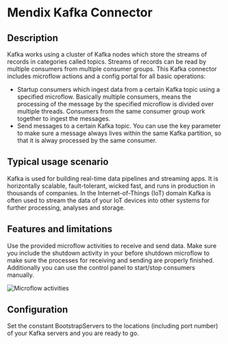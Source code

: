 # Mendix Kafka Connector

## Description

Kafka works using a cluster of Kafka nodes which store the streams of records in categories called topics. Streams of records can be read by multiple consumers from multiple consumer groups. This Kafka connector includes microflow actions and a config portal for all basic operations:

* Startup consumers which ingest data from a certain Kafka topic using a specified microflow. Basically multiple consumers, means the processing of the message by the specified microflow is divided over multiple threads. Consumers from the same consumer group work together to ingest the messages.
* Send messages to a certain Kafka topic. You can use the key parameter to make sure a message always lives within the same Kafka partition, so that it is alway processed by the same consumer.

## Typical usage scenario

Kafka is used for building real-time data pipelines and streaming apps. It is horizontally scalable, fault-tolerant, wicked fast, and runs in production in thousands of companies. In the Internet-of-Things (IoT) domain Kafka is often used to stream the data of your IoT devices into other systems for further processing, analyses and storage.

## Features and limitations

Use the provided microflow activities to receive and send data. Make sure you include the shutdown activity in your before shutdown microflow to make sure the processes for receiving and sending are properly finished. Additionally you can use the control panel to start/stop consumers manually.

![Microflow activities](https://raw.githubusercontent.com/blockbax/mendix-kafka-connector/master/content/microflow-activities.png)

## Configuration

Set the constant BootstrapServers to the locations (including port number) of your Kafka servers and you are ready to go.
